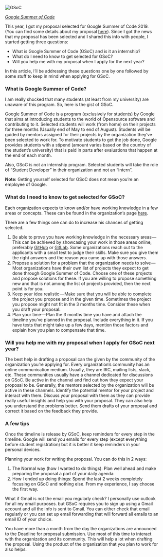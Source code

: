 ![GSoC](https://cdn-images-1.medium.com/max/800/1*GBnd4yvSb9t8YDRjDv3t7g.png)

*[Google Summer of Code](https://summerofcode.withgoogle.com/)*

This year, I got my proposal selected for Google Summer of Code 2019. (You can find some details about my proposal [here](https://summerofcode.withgoogle.com/projects/#5892666334642176)).  Since I got the news that my proposal has been selected and I shared  this info with people, I started getting three questions:

- What is Google Summer of Code (GSoC) and is it an internship?
- What do I need to know to get selected for GSoC?
- Will you help me with my proposal when I apply for the next year?

In this article, I’ll be addressing these questions one by one followed by some stuff to keep in mind when applying for GSoC.

### What is Google Summer of Code?

I am really shocked that many students (at least from my university) are unaware of this program. So, here is the gist of GSoC.

Google  Summer of Code is a program (exclusively for students) by Google that  aims at introducing students to the world of Opensource software and  contributing to it. Selected students will work (from home) on their  projects for three months (Usually end of May to end of August).  Students will be guided by mentors assigned for their projects by the  organization they’ve been selected to work for. To motivate students to  get the job done, Google provides students with a stipend (amount varies  based on the country of the student’s university) that is paid in parts  after evaluations that happen at the end of each month.

Also, GSoC  is not an internship program. Selected students will take the role of  “Student Developer” in their organization and not an “Intern”.

**Note:** Getting yourself selected for GSoC does not mean you’re an employee of Google.

### What do I need to know to get selected for GSoC?

Each  organization expects to know and/or have working knowledge in a few  areas or concepts. These can be found in the organization’s page [here](https://summerofcode.withgoogle.com/organizations/).

There are a few things one can do to increase his chances of getting selected.

1. Be  able to prove you have working knowledge in the necessary areas — This  can be achieved by showcasing your work in those areas online,  preferably [GitHub](https://github.com/) or [GitLab](https://about.gitlab.com/).  Some organizations reach out to the applicants with a small test to  judge their skills. Make sure you give them the right answers and the  reason you came up with those answers.
2. Propose  a solution for a problem that the organization needs to solve — Most  organizations have their own list of projects they expect to get done  through Google Summer of Code. Choose one of these projects and propose  solutions for these. If you are willing to propose something new and  that is not among the list of projects provided, then the next point is  for you.
3. Keep  your idea realistic — Make sure that you will be able to complete the  project you propose and in the given time. Sometimes the project you  propose might not fit in the 3 months time. Consider these when you  draft your proposal.
4. Plan  your time — Plan the 3 months time you have and attach the timeline  you’ve planned in the proposal. Include everything in it. If you have  tests that might take up a few days, mention those factors and explain  how you plan to compensate that time.

### Will you help me with my proposal when I apply for GSoC next year?

The  best help in drafting a proposal can the given by the community of the  organization you’re applying for. Every organization’s community has an  online communication medium. Usually, they are IRC, mailing lists,  slack, etc. These communities usually have a channel dedicated for  discussions on GSoC. Be active in the channel and find out how they  expect your proposal to be. Generally, the mentors selected by the  organization will be active in these channels. Identify the potential  mentor for your project and interact with them. Discuss your proposal  with them as they can provide really useful insights and help you with  your proposal. They can also help you understand the problems better.  Send them drafts of your proposal and correct it based on the feedback  they provide.

### A few tips

Once  the timeline is release by GSoC, keep reminders for every step in the  timeline. Google will send you emails for every step (except everything  before student registration) but it is better it keep reminders in your  personal devices.

Planning your work for writing the proposal. You can do this in 2 ways:

1. The Normal way (how I wanted to do things): Plan well ahead and make preparing the proposal a part of your daily agenda
2. How  I ended up doing things: Spend the last 2 weeks completely focusing on  GSoC and nothing else. From my experience, I say choose the first way.

What  if Gmail is not the email you regularly check? I personally use outlook  for all my email purposes. but GSoC requires you to sign up using a  Gmail account and all the info is sent to Gmail. You can either check  that email regularly or you can set up email forwarding that will  forward all emails to an email ID of your choice.

You have more than a month from the day the organizations are announced to the Deadline for proposal submission. Use most of this time to interact with the organization and its community. This will help a lot when drafting the proposal. Using the product of the organization that you plan to work for also helps.
